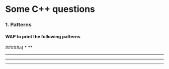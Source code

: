 # Some C++ questions  
### 1. Patterns 
#### WAP to print the following patterns 
#####a) 
*
**
***
****
*****

